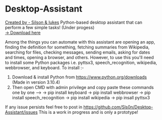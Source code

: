 <h1> Desktop-Assistant </h1>
<u>Created by - Silson & Iukes</u>
Python-based desktop assistant that can perform a few simple tasks! (Under progess) <br>
<a href="https://drive.google.com/file/d/1FvHHTPKFjfyyrdiBqYH3uYZgzR9IkIKq/view?usp=sharing"> &rarr; Download here </a>

Among the things you can automate with this assistant are opening an app, finding the definition for something, fetching summaries from Wikipedia, searching for files, checking messages, sending emails, asking for dates and times, opening a browser, and others.
However, to use this you'll need to install some Python packages i.e. pyttsx3, speech_recognition, wikipedia, webbrowser, and keyboard.
To install :-
1) Download & install Python from https://www.python.org/downloads (Made in version 3.10.4)
2) Then open CMD with admin privilege and copy paste these commands one by one -->
         → pip install keyboard
         → pip install webbrowser
         → pip install speech_recognition
         → pip install wikipedia
         → pip insall pyttsx3

If any issue persists feel free to post in https://github.com/Sls0n/Desktop-Assistant/issues
This is a work in progress and is only a prototype!
